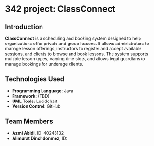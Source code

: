 # 342 project: ClassConnect

## Introduction
**ClassConnect** is a scheduling and booking system designed to help organizations offer private and group lessons. It allows administrators to manage lesson offerings, instructors to register and accept available sessions, and clients to browse and book lessons. The system supports multiple lesson types, varying time slots, and allows legal guardians to manage bookings for underage clients.

## Technologies Used
- **Programming Language**: Java
- **Framework**: (TBD)
- **UML Tools**: Lucidchart
- **Version Control**: GitHub

## Team Members
- **Azmi Abidi**, ID: 40248132
- **Alimurat Dinchdonmez**, ID: 
